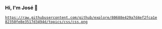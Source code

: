 ### Hi, I'm José 👋

<!--
**josergz/josergz** is a ✨ _special_ ✨ repository because its `README.md` (this file) appears on your GitHub profile.

Here are some ideas to get you started:

- 🔭 I’m currently working on ...
- 🌱 I’m currently learning ...
- 👯 I’m looking to collaborate on ...
- 🤔 I’m looking for help with ...
- 💬 Ask me about ...
- 📫 How to reach me: ...
- 😄 Pronouns: ...
- ⚡ Fun fact: ...
-->


<code>https://raw.githubusercontent.com/github/explore/80688e429a7d4ef2fca1e82350fe8e3517d3494d/topics/css/css.png</code>
